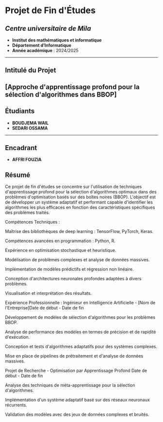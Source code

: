 # **Projet de Fin d'Études**
## *Centre universitaire de Mila* 
- **Institut des mathématiques et informatique**
- **Département d’Informatique** 
- **Année académique** : 2024/2025
---
## **Intitulé du Projet**
**[Approche d'apprentissage profond pour la sélection d'algorithmes dans BBOP]** 
---
## **Étudiants**
- **BOUDJEMA WAIL** 
- **SEDARI OSSAMA** 
---
## **Encadrant** 
- **AFFRI FOUZIA**
## **Résumé**
Ce projet de fin d'études se concentre sur l'utilisation de techniques d'apprentissage profond pour la sélection d'algorithmes optimaux dans des problèmes d'optimisation basés sur des boîtes noires (BBOP). L'objectif est de développer un système adaptatif et performant capable d'identifier les algorithmes les plus efficaces en fonction des caractéristiques spécifiques des problèmes traités.

Compétences Techniques :

Maîtrise des bibliothèques de deep learning : TensorFlow, PyTorch, Keras.

Compétences avancées en programmation : Python, R.

Expérience en optimisation stochastique et heuristique.

Modélisation de problèmes complexes et analyse de données massives.

Implémentation de modèles prédictifs et régression non linéaire.

Conception d'architectures neuronales profondes adaptées à divers problèmes.

Visualisation et interprétation des résultats.

Expérience Professionnelle :
Ingénieur en Intelligence Artificielle - [Nom de l'Entreprise]Date de début - Date de fin

Développement de modèles de sélection d'algorithmes pour les problèmes BBOP.

Analyse de performance des modèles en termes de précision et de rapidité d'exécution.

Conception et tests d'algorithmes adaptatifs pour des systèmes complexes.

Mise en place de pipelines de prétraitement et d'analyse de données massives.

Projet de Recherche - Optimisation par Apprentissage Profond
Date de début - Date de fin

Analyse des techniques de méta-apprentissage pour la sélection d'algorithmes.

Implémentation d'un système adaptatif basé sur des réseaux neuronaux récurrents.

Validation des modèles avec des jeux de données complexes et bruités.